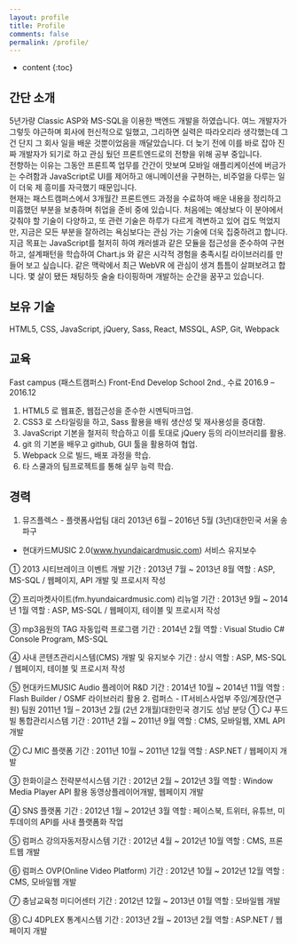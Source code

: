 ```yaml
---
layout: profile
title: Profile
comments: false
permalink: /profile/
---
```


* content
{:toc}

## 간단 소개

5년가량 Classic ASP와 MS-SQL을 이용한 백엔드 개발을 하였습니다. 여느 개발자가 그렇듯 야근하며 회사에 헌신적으로 일했고, 그리하면 실력은 따라오리라 생각했는데 그건 단지 그 회사 일을 배운 것뿐이었음을 깨달았습니다. 더 늦기 전에 이를 바로 잡아 진짜 개발자가 되기로 하고 관심 뒀던 프론트엔드로의 전향을 위해 공부 중입니다.  
전향하는 이유는 그동안 프론트쪽 업무를 간간이 맛보며 모바일 애플리케이션에 버금가는 수려함과 JavaScript로 UI를 제어하고 애니메이션을 구현하는, 비주얼을 다루는 일이 더욱 제 흥미를 자극했기 때문입니다.  
현재는 패스트캠퍼스에서 3개월간 프론트엔드 과정을 수료하여 배운 내용을 정리하고 미흡했던 부분을 보충하며 취업을 준비 중에 있습니다. 처음에는 예상보다 이 분야에서 갖춰야 할 기술이 다양하고, 또 관련 기술은 하루가 다르게 격변하고 있어 겁도 먹었지만, 지금은 모든 부분을 잘하려는 욕심보다는 관심 가는 기술에 더욱 집중하려고 합니다.  
지금 목표는 JavaScript를 철저히 하여 캐러셀과 같은 모듈을 접근성을 준수하여 구현하고, 설계패턴을 학습하여 Chart.js 와 같은 시각적 경험을 충족시킬 라이브러리를 만들어 보고 싶습니다. 같은 맥락에서 최근 WebVR 에 관심이 생겨 틈틈이 살펴보려고 합니다. 
몇 살이 됐든 채팅하듯 술술 타이핑하며 개발하는 순간을 꿈꾸고 있습니다.

## 보유 기술
HTML5, CSS, JavaScript, jQuery, Sass, React, MSSQL, ASP, Git, Webpack 

## 교육
Fast campus (패스트캠퍼스)
Front-End Develop School 2nd., 수료
2016.9 – 2016.12
1. HTML5 로 웹표준, 웹접근성을 준수한 시멘틱마크업.
2. CSS3 로 스타일링을 하고, Sass 활용을 배워 생산성 및 재사용성을 증대함.
3. JavaScript 기본을 철저히 학습하고 이를 토대로 jQuery 등의 라이브러리를 활용.
4. git 의 기본을 배우고 github, GUI 툴을 활용하여 협업.
5. Webpack 으로 빌드, 배포 과정을 학습.
6. 타 스쿨과의 팀프로젝트를 통해 실무 능력 학습.

## 경력
1. 뮤즈플렉스 - 플랫폼사업팀 대리
2013년 6월 – 2016년 5월 (3년)대한민국 서울 송파구
* 현대카드MUSIC 2.0(www.hyundaicardmusic.com) 서비스 유지보수

① 2013 시티브레이크 이벤트 개발
기간 : 2013년 7월 ~ 2013년 8월
역할 : ASP, MS-SQL / 웹페이지, API 개발 및 프로시저 작성

② 프리마켓사이트(fm.hyundaicardmusic.com) 리뉴얼
기간 : 2013년 9월 ~ 2014년 1월
역할 : ASP, MS-SQL / 웹페이지, 테이블 및 프로시저 작성

③ mp3음원의 TAG 자동입력 프로그램
기간 : 2014년 2월
역할 : Visual Studio C# Console Program, MS-SQL 

④ 사내 콘텐츠관리시스템(CMS) 개발 및 유지보수 
기간 : 상시
역할 : ASP, MS-SQL / 웹페이지, 테이블 및 프로시저 작성

⑤ 현대카드MUSIC Audio 플레이어 R&D
기간 : 2014년 10월 ~ 2014년 11월
역할 : Flash Builder / OSMF 라이브러리 활용
2. 럼퍼스 - IT서비스사업부 주임/계장(연구원) 팀원
2011년 1월 – 2013년 2월 (2년 2개월)대한민국 경기도 성남 분당
① CJ 푸드빌 통합관리시스템
기간 : 2011년 2월 ~ 2011년 9월
역할 : CMS, 모바일웹, XML API개발

② CJ MIC 플랫폼
기간 : 2011년 10월 ~ 2011년 12월
역할 : ASP.NET / 웹페이지 개발

③ 한화이글스 전략분석시스템
기간 : 2012년 2월 ~ 2012년 3월 
역할 : Window Media Player API 활용 동영상플레이어개발, 웹페이지 개발

④ SNS 플랫폼
기간 : 2012년 1월 ~ 2012년 3월
역할 : 페이스북, 트위터, 유튜브, 미투데이의 API를 사내 플랫폼화 작업

⑤ 럼퍼스 강의자동저장시스템
기간 : 2012년 4월 ~ 2012년 10월
역할 : CMS, 프론트웹 개발

⑥ 럼퍼스 OVP(Online Video Platform)
기간 : 2012년 10월 ~ 2012년 12월
역할 : CMS, 모바일웹 개발

⑦ 충남교육청 미디어센터
기간 : 2012년 12월 ~ 2013년 01월
역할 : 모바일웹 개발

⑧ CJ 4DPLEX 통계시스템
기간 : 2013년 2월 ~ 2013년 2월
역할 : ASP.NET / 웹페이지 개발
